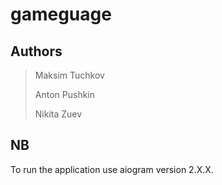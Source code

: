 # gameguage

## Authors

> Maksim Tuchkov
>
> Anton Pushkin
>
> Nikita Zuev

## NB
To run the application use aiogram version 2.X.X.
